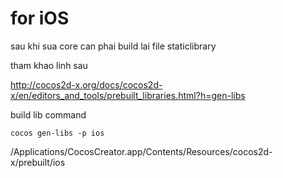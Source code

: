 # for iOS
sau khi sua core can phai build lai file staticlibrary

tham khao linh sau

http://cocos2d-x.org/docs/cocos2d-x/en/editors_and_tools/prebuilt_libraries.html?h=gen-libs


build lib command
```
cocos gen-libs -p ios
```

/Applications/CocosCreator.app/Contents/Resources/cocos2d-x/prebuilt/ios